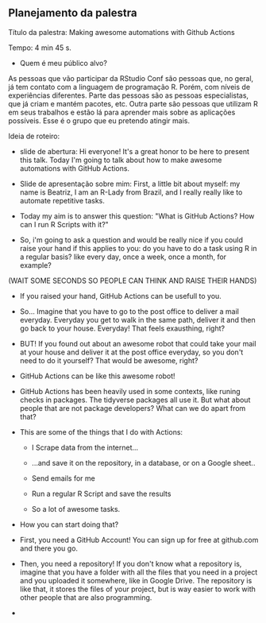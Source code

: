 ## Planejamento da palestra

Título da palestra: Making awesome automations with Github Actions

Tempo: 4 min 45 s.

- Quem é meu público alvo?

As pessoas que vão participar da RStudio Conf são pessoas que, no geral, já tem contato com a linguagem de programação R. Porém, com níveis de experiências diferentes. Parte das pessoas são as pessoas especialistas, que já criam e mantém pacotes, etc. Outra parte são pessoas que utilizam R em seus trabalhos e estão lá para aprender mais sobre as  aplicações possíveis. Esse é o grupo que eu pretendo atingir mais.




Ideia de roteiro:

- slide de abertura: Hi everyone! It's a great honor to be here to present this talk. Today I'm going to talk about how to make awesome automations with GitHub Actions.

- Slide de apresentação sobre mim: First, a little bit about myself: my name is Beatriz, I am an R-Lady from Brazil, and I really really like to automate repetitive tasks.

- Today my aim is to answer this question: "What is GitHub Actions? How can I run R Scripts with it?"

- So, i'm going to ask a question and would be really nice if you could raise your hand if this applies to you:  do you have to do a task using R in a regular basis? like every day, once a week, once a month, for example?

(WAIT SOME SECONDS SO PEOPLE CAN THINK AND RAISE THEIR HANDS)

- If you raised your hand, GitHub Actions can be usefull to you. 


- So... Imagine that you have to go to the post office to deliver a mail everyday. Everyday you get to walk in the same path, deliver it and then go back to your house. Everyday! That feels exausthing, right?

- BUT! If you found out about an awesome robot that could take your mail at your house and deliver it at the post office everyday, so you don't need to do it yourself? That would be awesome, right?

- GitHub Actions can be like this awesome robot!


- GitHub Actions has been heavily used in some contexts, like runing checks in packages. The tidyverse packages all use it. But what about people that are not package developers? What can we do apart from that? 


- This are some of the things that I do with Actions:

  - I Scrape data from the internet...

  - ...and save it on the repository, in a database, or on a Google sheet..
  
  - Send emails for me

  - Run a regular R Script and save the results
  
  - So a lot of awesome tasks.
  

- How you can start doing that?

- First, you need a GitHub Account! You can sign up for free at github.com and there you go.

- Then, you need a repository! If you don't know what a repository is, imagine that you have a folder with all the files that you need in a project and you uploaded it somewhere, like in Google Drive. The repository is like that, it stores the files of your project, but is way easier to work with other people that are also programming.

- 







